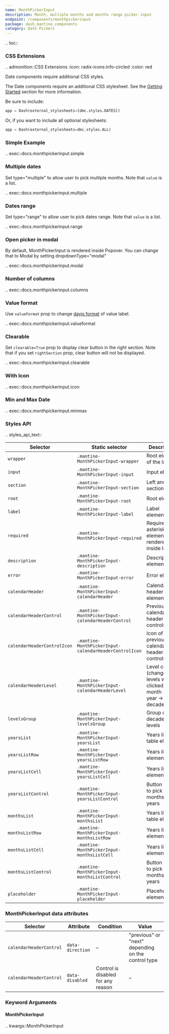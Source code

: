 ```yaml
---
name: MonthPickerInput
description: Month, multiple months and months range picker input
endpoint: /components/monthpickerinput
package: dash_mantine_components
category: Date Pickers
---
```


.. toc::



### CSS Extensions

.. admonition::CSS Extensions
   :icon: radix-icons:info-circled
   :color: red

   Date components require additional CSS styles.

The Date components require an additional CSS stylesheet.  See the [Getting Started](/getting-started) section for more information.

Be sure to include:
```python
app = Dash(external_stylesheets=[dmc.styles.DATES])
```
Or, if you want to include all optional stylesheets:
```python
app = Dash(external_stylesheets=dmc.styles.ALL)
```


### Simple Example

.. exec::docs.monthpickerinput.simple

### Multiple dates

Set type="multiple" to allow user to pick multiple months.  Note that `value` is a list.

.. exec::docs.monthpickerinput.multiple

### Dates range

Set type="range" to allow user to pick dates range. Note that `value` is a list.

.. exec::docs.monthpickerinput.range

### Open picker in modal

By default, MonthPickerInput is rendered inside Popover. You can change that to Modal by setting dropdownType="modal"

.. exec::docs.monthpickerinput.modal

### Number of columns

.. exec::docs.monthpickerinput.columns

### Value format

Use `valueFormat` prop to change [dayjs format](https://day.js.org/docs/en/display/format) of value label.

.. exec::docs.monthpickerinput.valueformat


### Clearable

Set `clearable=True` prop to display clear button in the right section. Note that if you set `rightSection` prop, clear button will not be displayed.

.. exec::docs.monthpickerinput.clearable


### With Icon

.. exec::docs.monthpickerinput.icon


### Min and Max Date

.. exec::docs.monthpickerinput.minmax



### Styles API

.. styles_api_text::

| Selector                   | Static selector                                        | Description                                                           |
| ---------------------------| ------------------------------------------------------ | --------------------------------------------------------------------- |
| `wrapper`                  | `.mantine-MonthPickerInput-wrapper`                    | Root element of the Input                                              |
| `input`                    | `.mantine-MonthPickerInput-input`                      | Input element                                                         |
| `section`                  | `.mantine-MonthPickerInput-section`                    | Left and right sections                                                |
| `root`                     | `.mantine-MonthPickerInput-root`                       | Root element                                                          |
| `label`                    | `.mantine-MonthPickerInput-label`                      | Label element                                                         |
| `required`                 | `.mantine-MonthPickerInput-required`                   | Required asterisk element, rendered inside label                       |
| `description`              | `.mantine-MonthPickerInput-description`                | Description element                                                    |
| `error`                    | `.mantine-MonthPickerInput-error`                      | Error element                                                         |
| `calendarHeader`           | `.mantine-MonthPickerInput-calendarHeader`             | Calendar header root element                                           |
| `calendarHeaderControl`     | `.mantine-MonthPickerInput-calendarHeaderControl`      | Previous/next calendar header controls                                 |
| `calendarHeaderControlIcon` | `.mantine-MonthPickerInput-calendarHeaderControlIcon`  | Icon of previous/next calendar header controls                         |
| `calendarHeaderLevel`       | `.mantine-MonthPickerInput-calendarHeaderLevel`        | Level control (changes levels when clicked, month -> year -> decade)   |
| `levelsGroup`              | `.mantine-MonthPickerInput-levelsGroup`                | Group of decades levels                                                |
| `yearsList`                | `.mantine-MonthPickerInput-yearsList`                  | Years list table element                                               |
| `yearsListRow`             | `.mantine-MonthPickerInput-yearsListRow`               | Years list row element                                                 |
| `yearsListCell`            | `.mantine-MonthPickerInput-yearsListCell`              | Years list cell element                                                |
| `yearsListControl`         | `.mantine-MonthPickerInput-yearsListControl`           | Button used to pick months and years                                   |
| `monthsList`               | `.mantine-MonthPickerInput-monthsList`                 | Years list table element                                               |
| `monthsListRow`            | `.mantine-MonthPickerInput-monthsListRow`              | Years list row element                                                 |
| `monthsListCell`           | `.mantine-MonthPickerInput-monthsListCell`             | Years list cell element                                                |
| `monthsListControl`        | `.mantine-MonthPickerInput-monthsListControl`          | Button used to pick months and years                                   |
| `placeholder`              | `.mantine-MonthPickerInput-placeholder`                | Placeholder element                                                    |

### MonthPickerInput data attributes

| Selector              | Attribute      | Condition                           | Value                              |
| --------------------- | -------------- | ----------------------------------- | ---------------------------------- |
| `calendarHeaderControl`| `data-direction`| –                                   | "previous" or "next" depending on the control type |
| `calendarHeaderControl`| `data-disabled`| Control is disabled for any reason  | –                                  |

### Keyword Arguments

#### MonthPickerInput

.. kwargs::MonthPickerInput
